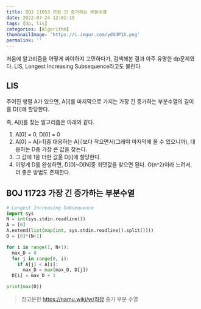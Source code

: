 ```yaml
---
title: BOJ 11053 가장 긴 증가하는 부분수열
date: 2022-07-24 12:01:19
tags: [dp, lis]
categories: [Algorithm]
thumbnailImage: 'https://i.imgur.com/ydX4P1X.png'
permalink: ''
---
```


<!-- toc -->

처음에 알고리즘을 어떻게 짜야하지 고민하다가, 검색해본 결과 아주 유명한 dp문제였다.
LIS, Longest Increasing Subsequence라고도 불린다.

## LIS

주어진 행렬 A가 있으면, A[i]를 마지막으로 가지는 가장 긴 증가하는 부분수열의 길이를 D[i]에 할당한다.

즉, A[i]를 찾는 알고리즘은 아래와 같다.

1.  A[0] = 0, D[0] = 0
1.  A[0] ~ A[i-1]중 대응하는 A[i]보다 작으면서(그래야 마지막에 올 수 있으니까), 대응하는 D중 가장 큰 값을 찾는다.
1.  그 값에 1을 더한 값울 D[i]에 할당한다.
1.  이렇게 D를 완성하면, D[0]~D[N]중 최댓값을 찾으면 된다.
    O(n^2)이라 느려서, 더 좋은 방법도 존재한다.

## BOJ 11723 가장 긴 증가하는 부분수열

```python
# Longest Increasing Subsequence
import sys
N = int(sys.stdin.readline())
A = [0]
A.extend(list(map(int, sys.stdin.readline().split())))
D = [0]*(N+1)

for i in range(1, N+1):
  max_D = 0
  for j in range(0, i):
    if A[j] < A[i]:
      max_D = max(max_D, D[j])
  D[i] = max_D + 1

print(max(D))
```

> 참고문헌
> https://namu.wiki/w/최장 증가 부분 수열
